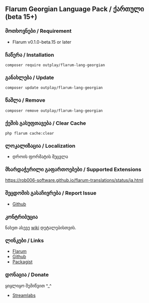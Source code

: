 ## Flarum Georgian Language Pack / ქართული (beta 15+)


### მოთხოვნები / Requirement
  - Flarum v0.1.0-beta.15 or later

### ჩაწერა / Installation
```
composer require outplay/flarum-lang-georgian
```

### განახლება / Update
```
composer update outplay/flarum-lang-georgian
```

### წაშლა / Remove
```
composer remove outplay/flarum-lang-georgian
```

### ქეშის გასუფთავება / Clear Cache
```
php flarum cache:clear
```
### ლოკალიზაცია / Localization
  - დროის ფორმატის შეცვლა

### მხარდაჭერილი გაფართოებები / Supported Extensions
https://rob006-software.github.io/flarum-translations/status/ja.html


### შეცდომის გასაჩივრება / Report Issue
  - [Github](https://github.com/B3K4682/lang-georgian/issues)

### კონტრიბუცია

ნახეთ ასევე [wiki](https://github.com/B3K4682/lang-georgian/wiki#contributing) დეტალებისთვის.

### ლინკები / Links
  - [Flarum](https://discuss.flarum.org)
  - [Github](https://github.com/B3K4682/lang-georgian)
  - [Packagist](https://packagist.org/packages/outplay/flarum-lang-georgian)

### დონაცია / Donate
ყიყლიყო შემიწვით \^_\^

  - [Streamlabs](https://www.streamlabs.com/Beqa%20Winchester)

